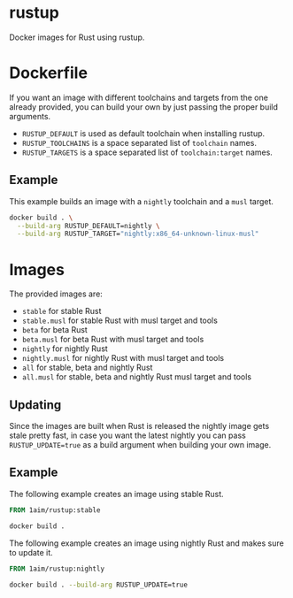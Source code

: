 rustup
======
Docker images for Rust using rustup.

Dockerfile
==========
If you want an image with different toolchains and targets from the one already
provided, you can build your own by just passing the proper build arguments.

- `RUSTUP_DEFAULT` is used as default toolchain when installing rustup.
- `RUSTUP_TOOLCHAINS` is a space separated list of `toolchain` names.
- `RUSTUP_TARGETS` is a space separated list of `toolchain:target` names.

Example
-------
This example builds an image with a `nightly` toolchain and a `musl` target.

```sh
docker build . \
  --build-arg RUSTUP_DEFAULT=nightly \
  --build-arg RUSTUP_TARGET="nightly:x86_64-unknown-linux-musl"
```

Images
======
The provided images are:

- `stable` for stable Rust
- `stable.musl` for stable Rust with musl target and tools
- `beta` for beta Rust
- `beta.musl` for beta Rust with musl target and tools
- `nightly` for nightly Rust
- `nightly.musl` for nightly Rust with musl target and tools
- `all` for stable, beta and nightly Rust
- `all.musl` for stable, beta and nightly Rust musl target and tools

Updating
--------
Since the images are built when Rust is released the nightly image gets stale
pretty fast, in case you want the latest nightly you can pass
`RUSTUP_UPDATE=true` as a build argument when building your own image.

Example
-------
The following example creates an image using stable Rust.

```dockerfile
FROM 1aim/rustup:stable
```

```sh
docker build .
```

The following example creates an image using nightly Rust and makes sure to
update it.

```dockerfile
FROM 1aim/rustup:nightly
```

```sh
docker build . --build-arg RUSTUP_UPDATE=true
```
